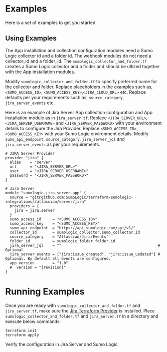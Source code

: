 # Examples

Here is a set of examples to get you started.

## Using Examples

The App installation and collection configuration modules need a Sumo Logic collector id and a folder id. The webhook modules do not need a collector_id and a folder_id.
The `sumologic_collector_and_folder.tf` creates a Sumo Logic collector and a folder and should be utlized together with the App installation modules.

Modify `sumologic_collector_and_folder.tf` to specify preferred name for the collector and folder.
Replace placeholders in the examples such as, `<SUMO_ACCESS_ID>`, `<SUMO_ACCESS_KEY>`,`<JIRA_CLOUD_URL>` etc.
Replace defaults per your requirements such as, `source_category`, `jira_server_events` etc.

Here is an example of Jira Server App collection configuration and App installation module as in `jira_server.tf`. Replace `<JIRA_SERVER_URL>`, `<JIRA_SERVER_USERNAME>` and `<JIRA_SERVER_PASSWORD>` with your environment details to configure the Jira Provider. Replace `<SUMO_ACCESS_ID>`, `<SUMO_ACCESS_KEY>` with your Sumo Logic environment details. Modify `sumo_api_endpoint`, `source_category`, `jira_server_jql` and `jira_server_events` as per your requirements.

```shell
# JIRA Server Provider
provider "jira" {
  alias    = "server"
  url      = "<JIRA_SERVER_URL>"
  user     = "<JIRA_SERVER_USERNAME>"
  password = "<JIRA_SERVER_PASSWORD>"
}

# Jira Server
module "sumologic-jira-server-app" {
  source = "git@github.com:SumoLogic/terraform-sumologic-integrations//atlassian/server/jira"
  providers = {
    jira = jira.server
  }
  sumo_access_id     = "<SUMO_ACCESS_ID>"
  sumo_access_key    = "<SUMO_ACCESS_KEY>"
  sumo_api_endpoint  = "https://api.sumologic.com/api/v1/"
  collector_id       = sumologic_collector.sumo_collector.id
  source_category    = "Atlassian/Jira/Events"
  folder_id          = sumologic_folder.folder.id
  jira_server_jql    = ""                                           # Optional
  jira_server_events = ["jira:issue_created", "jira:issue_updated"] # Optional. By default all events are configured.
  app_version        = "1.0"
  #  version = "{revision}"
}
```

# Running Examples

Once you are ready with `sumologic_collector_and_folder.tf` and `jira_server.tf`, make sure the [Jira Terraform Provider](https://github.com/fourplusone/terraform-provider-jira) is installed. Place `sumologic_collector_and_folder.tf` and `jira_server.tf` in a directory and execute below commands:

```shell
terraform init
terraform apply
```

Verify the configuration in Jira Server and Sumo Logic.